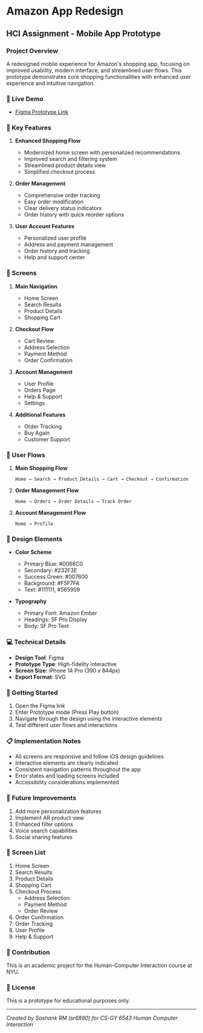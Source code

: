 # Amazon App Redesign
## HCI Assignment - Mobile App Prototype

### Project Overview
A redesigned mobile experience for Amazon's shopping app, focusing on improved usability, modern interface, and streamlined user flows. This prototype demonstrates core shopping functionalities with enhanced user experience and intuitive navigation.

### 🔗 Live Demo
- [Figma Prototype Link](https://www.figma.com/design/jJ3KYOkTGBPbV4gCxGO4Ht/Amazon-app?node-id=34-699&t=9m8O4zRgLz9onAWF-1)

### 🎯 Key Features
1. **Enhanced Shopping Flow**
   - Modernized home screen with personalized recommendations
   - Improved search and filtering system
   - Streamlined product details view
   - Simplified checkout process

2. **Order Management**
   - Comprehensive order tracking
   - Easy order modification
   - Clear delivery status indicators
   - Order history with quick reorder options

3. **User Account Features**
   - Personalized user profile
   - Address and payment management
   - Order history and tracking
   - Help and support center

### 📱 Screens
1. **Main Navigation**
   - Home Screen
   - Search Results
   - Product Details
   - Shopping Cart

2. **Checkout Flow**
   - Cart Review
   - Address Selection
   - Payment Method
   - Order Confirmation

3. **Account Management**
   - User Profile
   - Orders Page
   - Help & Support
   - Settings

4. **Additional Features**
   - Order Tracking
   - Buy Again
   - Customer Support

### 🔄 User Flows
1. **Main Shopping Flow**
   ```
   Home → Search → Product Details → Cart → Checkout → Confirmation
   ```

2. **Order Management Flow**
   ```
   Home → Orders → Order Details → Track Order
   ```

3. **Account Management Flow**
   ```
   Home → Profile
   ```

### 🎨 Design Elements
- **Color Scheme**
  - Primary Blue: #0066C0
  - Secondary: #232F3E
  - Success Green: #007600
  - Background: #F5F7FA
  - Text: #111111, #565959

- **Typography**
  - Primary Font: Amazon Ember
  - Headings: SF Pro Display
  - Body: SF Pro Text

### 💻 Technical Details
- **Design Tool**: Figma
- **Prototype Type**: High-fidelity interactive
- **Screen Size**: iPhone 14 Pro (390 x 844px)
- **Export Format**: SVG

### 🚀 Getting Started
1. Open the Figma link
2. Enter Prototype mode (Press Play button)
3. Navigate through the design using the interactive elements
4. Test different user flows and interactions

### 📋 Implementation Notes
- All screens are responsive and follow iOS design guidelines
- Interactive elements are clearly indicated
- Consistent navigation patterns throughout the app
- Error states and loading screens included
- Accessibility considerations implemented

### 🎯 Future Improvements
1. Add more personalization features
2. Implement AR product view
3. Enhanced filter options
4. Voice search capabilities
5. Social sharing features

### 📱 Screen List
1. Home Screen
2. Search Results
3. Product Details
4. Shopping Cart
5. Checkout Process
   - Address Selection
   - Payment Method
   - Order Review
6. Order Confirmation
7. Order Tracking
8. User Profile
9. Help & Support

### 🤝 Contribution
This is an academic project for the Human-Computer Interaction course at NYU.

### 📄 License
This is a prototype for educational purposes only. 

---
*Created by Sashank RM (sr6890) for CS-GY 6543 Human Computer Interaction*